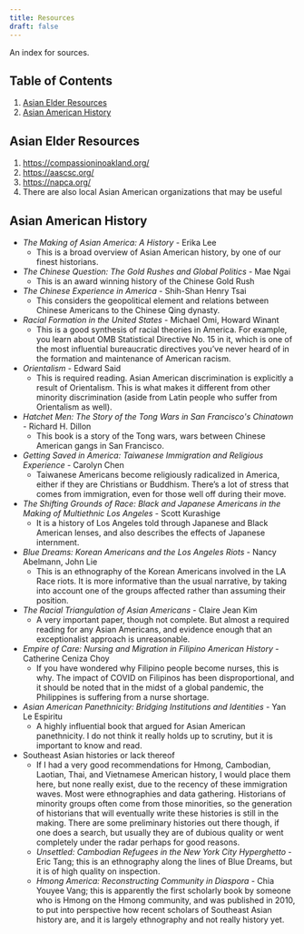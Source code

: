 ```yaml
---
title: Resources
draft: false
---
```


An index for sources.

## Table of Contents
1. [Asian Elder Resources](#asian-elder-resources)
2. [Asian American History](#asian-american-history)

## Asian Elder Resources
1. https://compassioninoakland.org/ 
2. https://aascsc.org/ 
3. https://napca.org/ 
4. There are also local Asian American organizations that may be useful

## Asian American History
* *The Making of Asian America: A History* - Erika Lee
    * This is a broad overview of Asian American history, by one of our finest historians.
* *The Chinese Question: The Gold Rushes and Global Politics* - Mae Ngai
    * This is an award winning history of the Chinese Gold Rush
* *The Chinese Experience in America* - Shih-Shan Henry Tsai
    * This considers the geopolitical element and relations between Chinese Americans to the Chinese Qing dynasty.
* *Racial Formation in the United States* - Michael Omi, Howard Winant
    * This is a good synthesis of racial theories in America. For example, you learn about OMB Statistical Directive No. 15 in it, which is one of the most influential bureaucratic directives you’ve never heard of in the formation and maintenance of American racism.
* *Orientalism* - Edward Said
    * This is required reading. Asian American discrimination is explicitly a result of Orientalism. This is what makes it different from other minority discrimination (aside from Latin people who suffer from Orientalism as well).
* *Hatchet Men: The Story of the Tong Wars in San Francisco's Chinatown* - Richard H. Dillon
    * This book is a story of the Tong wars, wars between Chinese American gangs in San Francisco.
* *Getting Saved in America: Taiwanese Immigration and Religious Experience* - Carolyn Chen
    * Taiwanese Americans become religiously radicalized in America, either if they are Christians or Buddhism. There’s a lot of stress that comes from immigration, even for those well off during their move.
* *The Shifting Grounds of Race: Black and Japanese Americans in the Making of Multiethnic Los Angeles* - Scott Kurashige
    * It is a history of Los Angeles told through Japanese and Black American lenses, and also describes the effects of Japanese internment.
* *Blue Dreams: Korean Americans and the Los Angeles Riots* - Nancy Abelmann, John Lie
    * This is an ethnography of the Korean Americans involved in the LA Race riots. It is more informative than the usual narrative, by taking into account one of the groups affected rather than assuming their position.
* *The Racial Triangulation of Asian Americans* - Claire Jean Kim
    * A very important paper, though not complete. But almost a required reading for any Asian Americans, and evidence enough that an exceptionalist approach is unreasonable.
* *Empire of Care: Nursing and Migration in Filipino American History* - Catherine Ceniza Choy
    * If you have wondered why Filipino people become nurses, this is why. The impact of COVID on Filipinos has been disproportional, and it should be noted that in the midst of a global pandemic, the Philippines is suffering from a nurse shortage.
* *Asian American Panethnicity: Bridging Institutions and Identities* - Yan Le Espiritu
    * A highly influential book that argued for Asian American panethnicity. I do not think it really holds up to scrutiny, but it is important to know and read.
* Southeast Asian histories or lack thereof
    * If I had a very good recommendations for Hmong, Cambodian, Laotian, Thai, and Vietnamese American history, I would place them here, but none really exist, due to the recency of these immigration waves. Most were ethnographies and data gathering. Historians of minority groups often come from those minorities, so the generation of historians that will eventually write these histories is still in the making. There are some preliminary histories out there though, if one does a search, but usually they are of dubious quality or went completely under the radar perhaps for good reasons.
    * *Unsettled: Cambodian Refugees in the New York City Hyperghetto* - Eric Tang; this is an ethnography along the lines of Blue Dreams, but it is of high quality on inspection.
    * *Hmong America: Reconstructing Community in Diaspora* - Chia Youyee Vang; this is apparently the first scholarly book by someone who is Hmong on the Hmong community, and was published in 2010, to put into perspective how recent scholars of Southeast Asian history are, and it is largely ethnography and not really history yet. 
